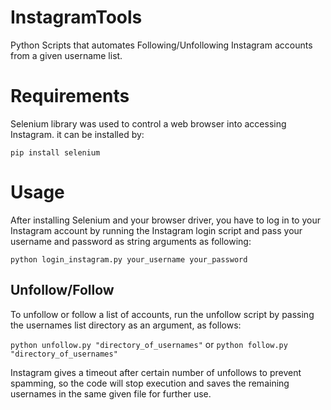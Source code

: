 # InstagramTools
Python Scripts that automates Following/Unfollowing Instagram accounts from a given username list.
# Requirements
Selenium library was used to control a web browser into accessing Instagram.
it can be installed by:

`pip install selenium`

# Usage
After installing Selenium and your browser driver, you have to log in to your Instagram account by running the Instagram login script and pass your username and password as string arguments as following:

`python login_instagram.py your_username your_password`

## Unfollow/Follow
To unfollow or follow a list of accounts, run the unfollow script by passing the usernames list directory as an argument, as follows:

`python unfollow.py "directory_of_usernames"`
or
`python follow.py "directory_of_usernames"`

Instagram gives a timeout after certain number of unfollows to prevent spamming, so the code will stop execution and saves the remaining usernames in the same given file for further use.
